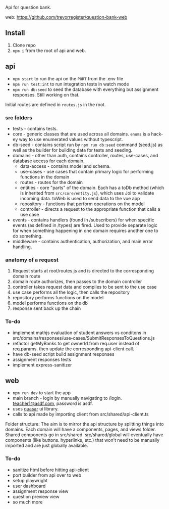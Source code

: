Api for question bank. 

web: https://github.com/trevorregister/question-bank-web

## Install
1. Clone repo
2. `npm i` from the root of api and web.

## api
* `npm start` to run the api on the `PORT` from the .env file
* `npm run test:int` to run integration tests in watch mode
* `npm run db:seed` to seed the database with everything but assignment responses. Still working on that.

Initial routes are defined in `routes.js` in the root. 

### src folders
* tests - contains tests. 
* core - generic classes that are used across all domains. `enums` is a hack-ey way to use enumerated values without typescript.
* db-seed - contains script run by `npm run db:seed` command (seed.js) as well as the builder for building data for tests and seeding.
* domains - other than auth, contains controller, routes, use-cases, and database access for each domain.
  * data-access - contains model and schema.
  * use-cases - use cases that contain primary logic for performing functions in the domain
  * routes - routes for the domain
  * entities - core "parts" of the domain. Each has a toDb method (which is inherited from `src/core/entity.js`), which uses Joi to validate incoming data. toWeb is used to send data to the vue app
  * repository - functions that perform operations on the model
  * controller - directs a request to the appropriate function that calls a use case
* events - contains handlers (found in /subscribers) for when specific events (as defined in /types) are fired. Used to provide separate logic for when something happening in one domain requires another one to do something.
* middleware - contains authentication, authorization, and main error handling.

### anatomy of a request
1. Request starts at root/routes.js and is directed to the corresponding domain route
2. domain route authorizes, then passes to the domain controller
3. controller takes request data and compiles to be sent to the use case
4. use case performs all the logic, then calls the repository
5. repository performs functions on the model
6. model performs functions on the db
7. response sent back up the chain

### To-do
* implement mathjs evaluation of student answers vs conditons in src/domains/responses/use-cases/SubmitResponsesToQuestions.js
* refactor getMyBanks to get ownerId from req.user instead of req.params. then update the corresponding api-client call.
* have db-seed script build assignment responses
* assignment responses tests
* implement express-sanitizer

## web
* `npm run dev` to start the app
* main branch - login by manually navigating to /login. teacher1@asdf.com, password is asdf.
* uses [quasar](https://quasar.dev/components) ui library.
* calls to api made by importing client from src/shared/api-client.ts

Folder structure: The aim is to mirror the api structure by splitting things into domains. Each domain will have a components, pages, and views folder. Shared components go in src/shared. src/shared/global will eventually have components (like buttons. hyperlinks, etc.) that won't need to be manually imported and are just globally available.

### To-do
* sanitize html before hitting api-client
* port builder from api over to web
* setup playwright
* user dashboard
* assignment response view
* question preview view
* so much more
